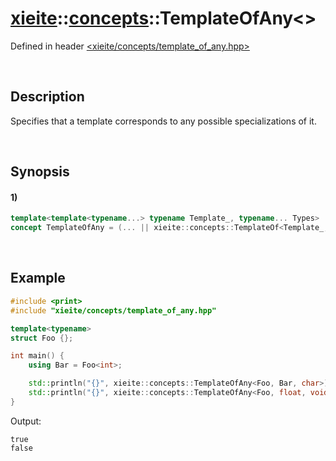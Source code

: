 # [xieite](../../xieite.md)\:\:[concepts](../../concepts.md)\:\:TemplateOfAny\<\>
Defined in header [<xieite/concepts/template_of_any.hpp>](../../../include/xieite/concepts/template_of_any.hpp)

&nbsp;

## Description
Specifies that a template corresponds to any possible specializations of it.

&nbsp;

## Synopsis
#### 1)
```cpp
template<template<typename...> typename Template_, typename... Types>
concept TemplateOfAny = (... || xieite::concepts::TemplateOf<Template_, Types>);
```

&nbsp;

## Example
```cpp
#include <print>
#include "xieite/concepts/template_of_any.hpp"

template<typename>
struct Foo {};

int main() {
    using Bar = Foo<int>;

    std::println("{}", xieite::concepts::TemplateOfAny<Foo, Bar, char>);
    std::println("{}", xieite::concepts::TemplateOfAny<Foo, float, void>);
}
```
Output:
```
true
false
```
